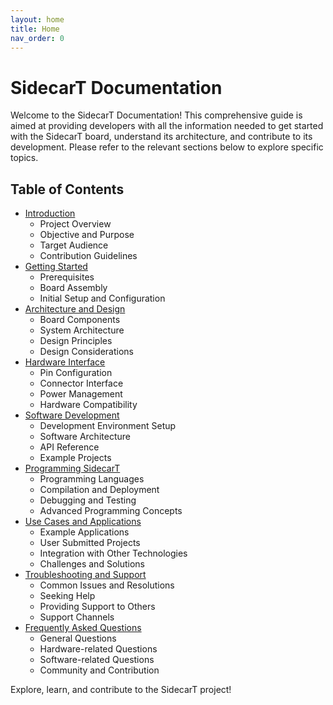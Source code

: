```yaml
---
layout: home
title: Home
nav_order: 0
---
```


# SidecarT Documentation 
Welcome to the SidecarT Documentation! This comprehensive guide is aimed at providing developers with all the information needed to get started with the SidecarT board, understand its architecture, and contribute to its development. Please refer to the relevant sections below to explore specific topics.

## Table of Contents
- [Introduction](/introduction)
   - Project Overview
   - Objective and Purpose
   - Target Audience
   - Contribution Guidelines
- [Getting Started](/getting_started)
   - Prerequisites
   - Board Assembly
   - Initial Setup and Configuration
- [Architecture and Design](/architecture_and_design)
   - Board Components
   - System Architecture
   - Design Principles
   - Design Considerations
- [Hardware Interface](/hardware_interface)
   - Pin Configuration
   - Connector Interface
   - Power Management
   - Hardware Compatibility
- [Software Development](/software_development)
   - Development Environment Setup
   - Software Architecture
   - API Reference
   - Example Projects
- [Programming SidecarT](/programming_sidecart)
   - Programming Languages
   - Compilation and Deployment
   - Debugging and Testing
   - Advanced Programming Concepts
- [Use Cases and Applications](/use_cases_and_applications)
   - Example Applications
   - User Submitted Projects
   - Integration with Other Technologies
   - Challenges and Solutions
- [Troubleshooting and Support](/troubleshooting_and_support)
   - Common Issues and Resolutions
   - Seeking Help
   - Providing Support to Others
   - Support Channels
- [Frequently Asked Questions](/frequently_asked_questions)
   - General Questions
   - Hardware-related Questions
   - Software-related Questions
   - Community and Contribution

Explore, learn, and contribute to the SidecarT project!

